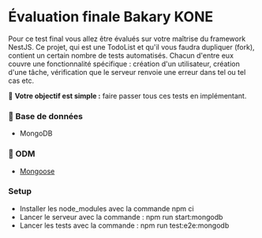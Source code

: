 # Évaluation finale Bakary KONE
Pour ce test final vous allez être évalués sur votre maîtrise du framework NestJS. Ce projet, qui est une TodoList et qu'il vous faudra dupliquer (fork), contient un certain nombre de tests automatisés. Chacun d'entre eux couvre une fonctionnalité spécifique : création d'un utilisateur, création d'une tâche, vérification que le serveur renvoie une erreur dans tel ou tel cas etc.

🎯 **Votre objectif est simple :** faire passer tous ces tests en implémentant.

### 💾 Base de données
* MongoDB

### 💾 ODM
* [Mongoose](https://docs.nestjs.com/techniques/mongodb)

### Setup
* Installer les node_modules avec la commande npm ci
* Lancer le serveur avec la commande : npm run start:mongodb
* Lancer les tests avec la commande : npm run test:e2e:mongodb

